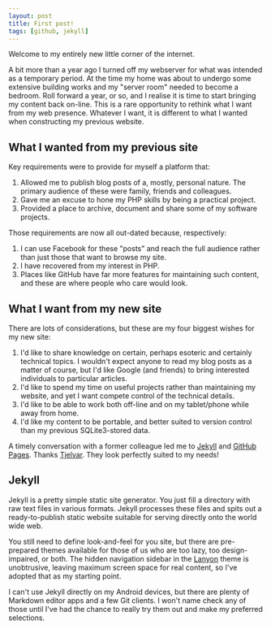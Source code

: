 ```yaml
---
layout: post
title: First post!
tags: [github, jekyll]
---
```



<div class="message">
  Welcome to my entirely new little corner of the internet.
</div>

A bit more than a year ago I turned off my webserver for what was intended as a temporary period. At the time my home was about to undergo some extensive building works and my "server room" needed to become a bedroom. Roll forward a year, or so, and I realise it is time to start bringing my content back on-line. This is a rare opportunity to rethink what I want from my web presence. Whatever I want, it is different to what I wanted when constructing my previous website.

## What I wanted from my previous site

Key requirements were to provide for myself a platform that:

1. Allowed me to publish blog posts of a, mostly, personal nature. The primary audience of these were family, friends and colleagues.
2. Gave me an excuse to hone my PHP skills by being a practical project.
3. Provided a place to archive, document and share some of my software projects.

Those requirements are now all out-dated because, respectively:
1. I can use Facebook for these "posts" and reach the full audience rather than just those that want to browse my site.
2. I have recovered from my interest in PHP.
3. Places like GitHub have far more features for maintaining such content, and these are where people who care would look.

## What I want from my new site

There are lots of considerations, but these are my four biggest wishes for my new site:

1. I'd like to share knowledge on certain, perhaps esoteric and certainly technical topics. I wouldn't expect anyone to read my blog posts as a matter of course, but I'd like Google (and friends) to bring interested individuals to particular articles.
2. I'd like to spend my time on useful projects rather than maintaining my website, and yet I want compete control of the technical details.
3. I'd like to be able to work both off-line and on my tablet/phone while away from home.
4. I'd like my content to be portable, and better suited to version control than my previous SQLite3-stored data.

A timely conversation with a former colleague led me to [Jekyll](http://jekyllrb.com) and [GitHub Pages](http://pages.github.com). Thanks [Tjelvar](http://tjelvarolsson.com). They look perfectly suited to my needs!

## Jekyll

Jekyll is a pretty simple static site generator. You just fill a directory with raw text files in various formats. Jekyll processes these files and spits out a ready-to-publish static website suitable for serving directly onto the world wide web.

You still need to define look-and-feel for you site, but there are pre-prepared themes available for those of us who are too lazy, too design-impaired, or both. The hidden navigation sidebar in the [Lanyon](http://lanyon.getpoole.com) theme is unobtrusive, leaving maximum screen space for real content, so I've adopted that as my starting point.

I can't use Jekyll directly on my Android devices, but there are plenty of Markdown editor apps and a few Git clients. I won't name check any of those until I've had the chance to really try them out and make my preferred selections.